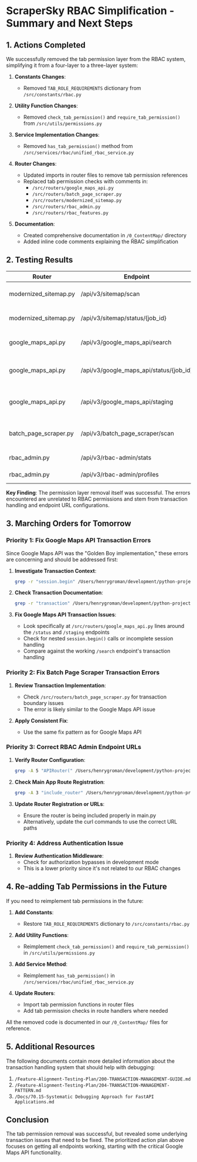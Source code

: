 # ScraperSky RBAC Simplification - Summary and Next Steps

## 1. Actions Completed

We successfully removed the tab permission layer from the RBAC system, simplifying it from a four-layer to a three-layer system:

1. **Constants Changes**:
   - Removed `TAB_ROLE_REQUIREMENTS` dictionary from `/src/constants/rbac.py`

2. **Utility Function Changes**:
   - Removed `check_tab_permission()` and `require_tab_permission()` from `/src/utils/permissions.py`

3. **Service Implementation Changes**:
   - Removed `has_tab_permission()` method from `/src/services/rbac/unified_rbac_service.py`

4. **Router Changes**:
   - Updated imports in router files to remove tab permission references
   - Replaced tab permission checks with comments in:
     - `/src/routers/google_maps_api.py`
     - `/src/routers/batch_page_scraper.py`
     - `/src/routers/modernized_sitemap.py`
     - `/src/routers/rbac_admin.py`
     - `/src/routers/rbac_features.py`

5. **Documentation**:
   - Created comprehensive documentation in `/0_ContentMap/` directory
   - Added inline code comments explaining the RBAC simplification

## 2. Testing Results

| Router | Endpoint | Status | Notes |
|--------|----------|--------|-------|
| modernized_sitemap.py | /api/v3/sitemap/scan | ✅ Success | Accepts jobs properly |
| modernized_sitemap.py | /api/v3/sitemap/status/{job_id} | ✅ Success | Returns job status correctly |
| google_maps_api.py | /api/v3/google_maps_api/search | ✅ Success | Initiates search properly |
| google_maps_api.py | /api/v3/google_maps_api/status/{job_id} | ❌ Transaction Error | "transaction already begun" errors |
| google_maps_api.py | /api/v3/google_maps_api/staging | ❌ Transaction Error | "transaction already begun" errors |
| batch_page_scraper.py | /api/v3/batch_page_scraper/scan | ❌ Transaction Error | "transaction already begun" errors |
| rbac_admin.py | /api/v3/rbac-admin/stats | ❌ 404 Not Found | Endpoint URL issue |
| rbac_admin.py | /api/v3/rbac-admin/profiles | ❌ 404 Not Found | Endpoint URL issue |

**Key Finding**: The permission layer removal itself was successful. The errors encountered are unrelated to RBAC permissions and stem from transaction handling and endpoint URL configurations.

## 3. Marching Orders for Tomorrow

### Priority 1: Fix Google Maps API Transaction Errors
Since Google Maps API was the "Golden Boy implementation," these errors are concerning and should be addressed first:

1. **Investigate Transaction Context**:
   ```bash
   grep -r "session.begin" /Users/henrygroman/development/python-projects/ScraperSky-Back-End-WorkSpace/scraper-sky-backend/src/routers/google_maps_api.py
   ```

2. **Check Transaction Documentation**:
   ```bash
   grep -r "transaction" /Users/henrygroman/development/python-projects/ScraperSky-Back-End-WorkSpace/scraper-sky-backend/Feature-Alignment-Testing-Plan/2*
   ```

3. **Fix Google Maps API Transaction Issues**:
   - Look specifically at `/src/routers/google_maps_api.py` lines around the `/status` and `/staging` endpoints
   - Check for nested `session.begin()` calls or incomplete session handling
   - Compare against the working `/search` endpoint's transaction handling

### Priority 2: Fix Batch Page Scraper Transaction Errors

1. **Review Transaction Implementation**:
   - Check `/src/routers/batch_page_scraper.py` for transaction boundary issues
   - The error is likely similar to the Google Maps API issue

2. **Apply Consistent Fix**:
   - Use the same fix pattern as for Google Maps API

### Priority 3: Correct RBAC Admin Endpoint URLs

1. **Verify Router Configuration**:
   ```bash
   grep -A 5 "APIRouter(" /Users/henrygroman/development/python-projects/ScraperSky-Back-End-WorkSpace/scraper-sky-backend/src/routers/rbac_admin.py
   ```

2. **Check Main App Route Registration**:
   ```bash
   grep -A 3 "include_router" /Users/henrygroman/development/python-projects/ScraperSky-Back-End-WorkSpace/scraper-sky-backend/src/main.py
   ```

3. **Update Router Registration or URLs**:
   - Ensure the router is being included properly in main.py
   - Alternatively, update the curl commands to use the correct URL paths

### Priority 4: Address Authentication Issue

1. **Review Authentication Middleware**:
   - Check for authorization bypasses in development mode
   - This is a lower priority since it's not related to our RBAC changes

## 4. Re-adding Tab Permissions in the Future

If you need to reimplement tab permissions in the future:

1. **Add Constants**:
   - Restore `TAB_ROLE_REQUIREMENTS` dictionary to `/src/constants/rbac.py`

2. **Add Utility Functions**:
   - Reimplement `check_tab_permission()` and `require_tab_permission()` in `/src/utils/permissions.py`

3. **Add Service Method**:
   - Reimplement `has_tab_permission()` in `/src/services/rbac/unified_rbac_service.py`

4. **Update Routers**:
   - Import tab permission functions in router files
   - Add tab permission checks in route handlers where needed

All the removed code is documented in our `/0_ContentMap/` files for reference.

## 5. Additional Resources

The following documents contain more detailed information about the transaction handling system that should help with debugging:

1. `/Feature-Alignment-Testing-Plan/200-TRANSACTION-MANAGEMENT-GUIDE.md`
2. `/Feature-Alignment-Testing-Plan/204-TRANSACTION-MANAGEMENT-PATTERN.md`
3. `/Docs/70.15-Systematic Debugging Approach for FastAPI Applications.md`

## Conclusion

The tab permission removal was successful, but revealed some underlying transaction issues that need to be fixed. The prioritized action plan above focuses on getting all endpoints working, starting with the critical Google Maps API functionality.